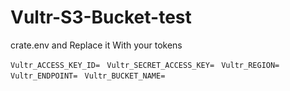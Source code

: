 # Vultr-S3-Bucket-test

crate.env and Replace it With your tokens

``Vultr_ACCESS_KEY_ID= ``
``Vultr_SECRET_ACCESS_KEY= ``
``Vultr_REGION= ``
``Vultr_ENDPOINT= ``
``Vultr_BUCKET_NAME= ``
